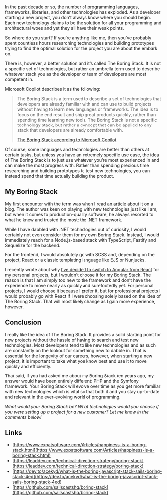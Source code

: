 <figure><img loading="lazy" decoding="async" src="dusan-veverkolog-mX2mdxhc0UM-unsplash.jpg" alt=""></figure>

In the past decade or so, the number of programming languages, frameworks, libraries, and other technologies has exploded. As a developer starting a new project, you don’t always know where you should begin. Each new technology claims to be the solution for all your programming and architectural woes and yet they all have their weak points.

So where do you start? If you’re anything like me, then you’ve probably spent countless hours researching technologies and building prototypes trying to find the optimal solution for the project you are about the embark on.

There is, however, a better solution and it’s called The Boring Stack. It is not a specific set of technologies, but rather an umbrella term used to describe whatever stack you as the developer or team of developers are most competent in.

Microsoft Copilot describes it as the following:

> The Boring Stack is a term used to describe a set of technologies that developers are already familiar with and can use to build projects without having to learn new languages or frameworks. The idea is to focus on the end result and ship great products quickly, rather than spending time learning new tools. The Boring Stack is not a specific technology stack, but rather a concept that can be applied to any stack that developers are already comfortable with.
> 
> [The Boring Stack according to Microsoft Copilot](https://sl.bing.net/iG8XKzWiYLI)

Of course, some languages and technologies are better than others at certain tasks, but unless you have an extremely specific use case, the idea of The Boring Stack is to just use whatever you’re most experienced in and can make the most progress with. Rather than spending precious time researching and building prototypes to test new technologies, you can instead spend that time actually building the product.

My Boring Stack
---------------

My first encounter with the term was when I read [an article](https://www.expatsoftware.com/Articles/happiness-is-a-boring-stack.html) about it on a blog. The author was keen on playing with new technologies just like I am, but when it comes to production-quality software, he always resorted to what he knew and trusted the most: the .NET framework.

While I have dabbled with .NET technologies out of curiosity, I would certainly not even consider them for my own Boring Stack. Instead, I would immediately reach for a Node.js-based stack with TypeScript, Fastify and Sequelize for the backend.

For the frontend, I would absolutely go with SCSS and, depending on the project, React or a classic templating language like EJS or Nunjucks.

I recently wrote about why [I’ve decided to switch to Angular from React](https://blog.alexseifert.com/2023/10/22/why-ive-switched-from-react-to-angular-for-my-projects/) for my personal projects, but I wouldn’t choose it for my Boring Stack. The reason is that I am simply too new to the framework and don’t have the experience to move nearly as quickly and surefootedly yet. For personal projects, I would choose it because I prefer it, but for professional projects I would probably go with React if I were choosing solely based on the idea of The Boring Stack. That will most likely change as I gain more experience, however.

Conclusion
----------

I really like the idea of The Boring Stack. It provides a solid starting point for new projects without the hassle of having to search and test new technologies. Most developers tend to like new technologies and as such are constantly on the lookout for something new to dabble in. That is essential for the longevity of our careers, however, when starting a new project, it is important to take what you know best and use it to move quickly and efficiently.

That said, if you had asked me about my Boring Stack ten years ago, my answer would have been entirely different: PHP and the Symfony framework. Your Boring Stack will evolve over time as you get more familiar with new technologies which is vital so that both it and you stay up-to-date and relevant in the ever-evolving world of programming.

*What would your Boring Stack be? What technologies would you choose if you were setting up a project for a new customer? Let me know in the comments below!*

Links
-----

-   [https://www.expatsoftware.com/Articles/happiness-is-a-boring-stack.html](https://www.expatsoftware.com/Articles/happiness-is-a-boring-stack.html)
-   [https://leaddev.com/technical-direction-strategy/boring-stack](https://leaddev.com/technical-direction-strategy/boring-stack)
-   [https://dev.to/acekyd/what-is-the-boring-javascript-stack-sails-boring-stack-4ed](https://dev.to/acekyd/what-is-the-boring-javascript-stack-sails-boring-stack-4ed)
-   [https://github.com/sailscastshq/boring-stack](https://github.com/sailscastshq/boring-stack)